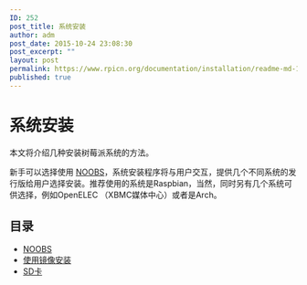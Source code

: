 ```yaml
---
ID: 252
post_title: 系统安装
author: adm
post_date: 2015-10-24 23:08:30
post_excerpt: ""
layout: post
permalink: https://www.rpicn.org/documentation/installation/readme-md-14/
published: true
---
```

# 系统安装

本文将介绍几种安装树莓派系统的方法。

新手可以选择使用 [NOOBS](../noobs.md)，系统安装程序将与用户交互，提供几个不同系统的发行版给用户选择安装。推荐使用的系统是Raspbian，当然，同时另有几个系统可供选择，例如OpenELEC （XBMC媒体中心）或者是Arch。

## 目录

- [NOOBS](../noobs.md)
- [使用镜像安装](../installing-images/README.md.5)
- [SD卡](../sd-cards.md)
